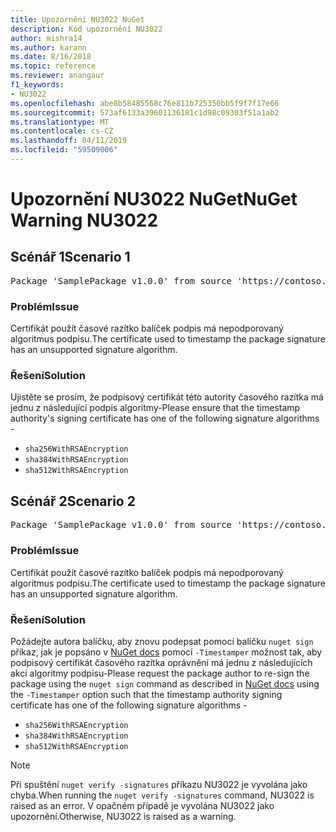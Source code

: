 ```yaml
---
title: Upozornění NU3022 NuGet
description: Kód upozornění NU3022
author: mishra14
ms.author: karann
ms.date: 8/16/2018
ms.topic: reference
ms.reviewer: anangaur
f1_keywords:
- NU3022
ms.openlocfilehash: abe8b58485568c76e811b725350bb5f9f7f17e66
ms.sourcegitcommit: 573af6133a39601136181c1d98c09303f51a1ab2
ms.translationtype: MT
ms.contentlocale: cs-CZ
ms.lasthandoff: 04/11/2019
ms.locfileid: "59509006"
---
```

# <a name="nuget-warning-nu3022"></a><span data-ttu-id="65aa3-103">Upozornění NU3022 NuGet</span><span class="sxs-lookup"><span data-stu-id="65aa3-103">NuGet Warning NU3022</span></span>

## <a name="scenario-1"></a><span data-ttu-id="65aa3-104">Scénář 1</span><span class="sxs-lookup"><span data-stu-id="65aa3-104">Scenario 1</span></span>

<pre>Package 'SamplePackage v1.0.0' from source 'https://contoso.com/index.json': The primary signature's timestamp certificate has an unsupported signature algorithm.</pre>

### <a name="issue"></a><span data-ttu-id="65aa3-105">Problém</span><span class="sxs-lookup"><span data-stu-id="65aa3-105">Issue</span></span>

<span data-ttu-id="65aa3-106">Certifikát použít časové razítko balíček podpis má nepodporovaný algoritmus podpisu.</span><span class="sxs-lookup"><span data-stu-id="65aa3-106">The certificate used to timestamp the package signature has an unsupported signature algorithm.</span></span>


### <a name="solution"></a><span data-ttu-id="65aa3-107">Řešení</span><span class="sxs-lookup"><span data-stu-id="65aa3-107">Solution</span></span>

<span data-ttu-id="65aa3-108">Ujistěte se prosím, že podpisový certifikát této autority časového razítka má jednu z následující podpis algoritmy-</span><span class="sxs-lookup"><span data-stu-id="65aa3-108">Please ensure that the timestamp authority's signing certificate has one of the following signature algorithms -</span></span> 
* `sha256WithRSAEncryption`
* `sha384WithRSAEncryption`
* `sha512WithRSAEncryption`



## <a name="scenario-2"></a><span data-ttu-id="65aa3-109">Scénář 2</span><span class="sxs-lookup"><span data-stu-id="65aa3-109">Scenario 2</span></span>

<pre>Package 'SamplePackage v1.0.0' from source 'https://contoso.com/index.json': The timestamp certificate has an unsupported signature algorithm (SHA1). The following algorithms are supported: SHA256RSA, SHA384RSA, SHA512RSA.</pre>

### <a name="issue"></a><span data-ttu-id="65aa3-110">Problém</span><span class="sxs-lookup"><span data-stu-id="65aa3-110">Issue</span></span>

<span data-ttu-id="65aa3-111">Certifikát použít časové razítko balíček podpis má nepodporovaný algoritmus podpisu.</span><span class="sxs-lookup"><span data-stu-id="65aa3-111">The certificate used to timestamp the package signature has an unsupported signature algorithm.</span></span>


### <a name="solution"></a><span data-ttu-id="65aa3-112">Řešení</span><span class="sxs-lookup"><span data-stu-id="65aa3-112">Solution</span></span>

<span data-ttu-id="65aa3-113">Požádejte autora balíčku, aby znovu podepsat pomocí balíčku `nuget sign` příkaz, jak je popsáno v [NuGet docs](https://docs.microsoft.com/en-us/nuget/create-packages/sign-a-package) pomocí `-Timestamper` možnost tak, aby podpisový certifikát časového razítka oprávnění má jednu z následujících akcí algoritmy podpisu-</span><span class="sxs-lookup"><span data-stu-id="65aa3-113">Please request the package author to re-sign the package using the `nuget sign` command as described in [NuGet docs](https://docs.microsoft.com/en-us/nuget/create-packages/sign-a-package) using the `-Timestamper` option such that the timestamp authority signing certificate has one of the following signature algorithms -</span></span>
* `sha256WithRSAEncryption`
* `sha384WithRSAEncryption`
* `sha512WithRSAEncryption`


> [!Note]
> <span data-ttu-id="65aa3-114">Při spuštění `nuget verify -signatures` příkazu NU3022 je vyvolána jako chyba.</span><span class="sxs-lookup"><span data-stu-id="65aa3-114">When running the `nuget verify -signatures` command, NU3022 is raised as an error.</span></span> <span data-ttu-id="65aa3-115">V opačném případě je vyvolána NU3022 jako upozornění.</span><span class="sxs-lookup"><span data-stu-id="65aa3-115">Otherwise, NU3022 is raised as a warning.</span></span>